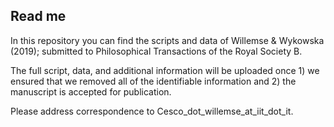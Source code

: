 ## Read me

In this repository you can find the scripts and data of Willemse & Wykowska (2019); submitted to Philosophical Transactions of the Royal Society B.

The full script, data, and additional information will be uploaded once 1) we ensured that we removed all of the identifiable information and 2) the manuscript is accepted for publication.

Please address correspondence to Cesco_dot_willemse_at_iit_dot_it.